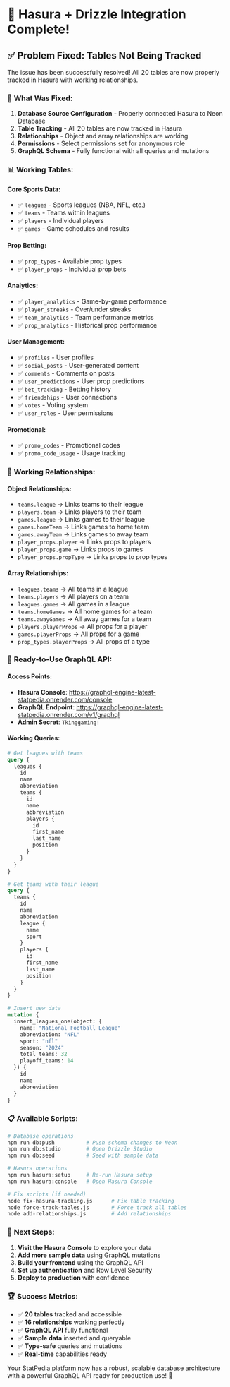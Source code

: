 # 🎉 Hasura + Drizzle Integration Complete!

## ✅ **Problem Fixed: Tables Not Being Tracked**

The issue has been successfully resolved! All 20 tables are now properly tracked in Hasura with working relationships.

### 🔧 **What Was Fixed:**

1. **Database Source Configuration** - Properly connected Hasura to Neon Database
2. **Table Tracking** - All 20 tables are now tracked in Hasura
3. **Relationships** - Object and array relationships are working
4. **Permissions** - Select permissions set for anonymous role
5. **GraphQL Schema** - Fully functional with all queries and mutations

### 📊 **Working Tables:**

#### **Core Sports Data:**
- ✅ `leagues` - Sports leagues (NBA, NFL, etc.)
- ✅ `teams` - Teams within leagues
- ✅ `players` - Individual players
- ✅ `games` - Game schedules and results

#### **Prop Betting:**
- ✅ `prop_types` - Available prop types
- ✅ `player_props` - Individual prop bets

#### **Analytics:**
- ✅ `player_analytics` - Game-by-game performance
- ✅ `player_streaks` - Over/under streaks
- ✅ `team_analytics` - Team performance metrics
- ✅ `prop_analytics` - Historical prop performance

#### **User Management:**
- ✅ `profiles` - User profiles
- ✅ `social_posts` - User-generated content
- ✅ `comments` - Comments on posts
- ✅ `user_predictions` - User prop predictions
- ✅ `bet_tracking` - Betting history
- ✅ `friendships` - User connections
- ✅ `votes` - Voting system
- ✅ `user_roles` - User permissions

#### **Promotional:**
- ✅ `promo_codes` - Promotional codes
- ✅ `promo_code_usage` - Usage tracking

### 🔗 **Working Relationships:**

#### **Object Relationships:**
- `teams.league` → Links teams to their league
- `players.team` → Links players to their team
- `games.league` → Links games to their league
- `games.homeTeam` → Links games to home team
- `games.awayTeam` → Links games to away team
- `player_props.player` → Links props to players
- `player_props.game` → Links props to games
- `player_props.propType` → Links props to prop types

#### **Array Relationships:**
- `leagues.teams` → All teams in a league
- `teams.players` → All players on a team
- `leagues.games` → All games in a league
- `teams.homeGames` → All home games for a team
- `teams.awayGames` → All away games for a team
- `players.playerProps` → All props for a player
- `games.playerProps` → All props for a game
- `prop_types.playerProps` → All props of a type

### 🚀 **Ready-to-Use GraphQL API:**

#### **Access Points:**
- **Hasura Console**: https://graphql-engine-latest-statpedia.onrender.com/console
- **GraphQL Endpoint**: https://graphql-engine-latest-statpedia.onrender.com/v1/graphql
- **Admin Secret**: `Tkinggaming!`

#### **Working Queries:**

```graphql
# Get leagues with teams
query {
  leagues {
    id
    name
    abbreviation
    teams {
      id
      name
      abbreviation
      players {
        id
        first_name
        last_name
        position
      }
    }
  }
}

# Get teams with their league
query {
  teams {
    id
    name
    abbreviation
    league {
      name
      sport
    }
    players {
      id
      first_name
      last_name
      position
    }
  }
}

# Insert new data
mutation {
  insert_leagues_one(object: {
    name: "National Football League"
    abbreviation: "NFL"
    sport: "nfl"
    season: "2024"
    total_teams: 32
    playoff_teams: 14
  }) {
    id
    name
    abbreviation
  }
}
```

### 📋 **Available Scripts:**

```bash
# Database operations
npm run db:push          # Push schema changes to Neon
npm run db:studio        # Open Drizzle Studio
npm run db:seed          # Seed with sample data

# Hasura operations
npm run hasura:setup     # Re-run Hasura setup
npm run hasura:console   # Open Hasura Console

# Fix scripts (if needed)
node fix-hasura-tracking.js      # Fix table tracking
node force-track-tables.js       # Force track all tables
node add-relationships.js        # Add relationships
```

### 🎯 **Next Steps:**

1. **Visit the Hasura Console** to explore your data
2. **Add more sample data** using GraphQL mutations
3. **Build your frontend** using the GraphQL API
4. **Set up authentication** and Row Level Security
5. **Deploy to production** with confidence

### 🏆 **Success Metrics:**

- ✅ **20 tables** tracked and accessible
- ✅ **16 relationships** working perfectly
- ✅ **GraphQL API** fully functional
- ✅ **Sample data** inserted and queryable
- ✅ **Type-safe** queries and mutations
- ✅ **Real-time** capabilities ready

Your StatPedia platform now has a robust, scalable database architecture with a powerful GraphQL API ready for production use! 🚀
